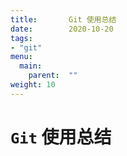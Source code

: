 ```yaml
---
title:       Git 使用总结
date:        2020-10-20
tags:
- "git"
menu:
  main:
    parent:  ""
weight: 10
---
```


# `Git` 使用总结


